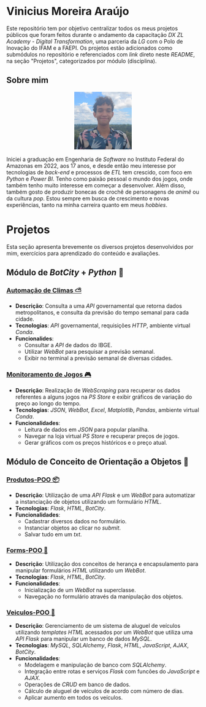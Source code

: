 # Vinicius Moreira Araújo

Este repositório tem por objetivo centralizar todos os meus projetos públicos que foram feitos durante o andamento da capacitação _DX ZL Academy - Digital Transformation_, uma parceria da _LG_ com o Polo de Inovação do IFAM e a FAEPI. Os projetos estão adicionados como submódulos no repositório e referenciados com _link_ direto neste _README_, na seção "Projetos", categorizados por módulo (disciplina).


## Sobre mim

<p align=center>
    <img src="resources/vini.jpg" width=150>
</p>

Iniciei a graduação em Engenharia de _Software_ no Instituto Federal do Amazonas em 2022, aos 17 anos, e desde então meu interesse por tecnologias de _back-end_ e processos de _ETL_ tem crescido, com foco em _Python_ e _Power BI_. Tenho como paixão pessoal o mundo dos jogos, onde também tenho muito interesse em começar a desenvolver. Além disso, também gosto de produzir bonecas de crochê de personagens de _animê_ ou da cultura _pop_. Estou sempre em busca de crescimento e novas experiências, tanto na minha carreira quanto em meus _hobbies_.


# Projetos

Esta seção apresenta brevemente os diversos projetos desenvolvidos por mim, exercícios para aprendizado do conteúdo e avaliações.

## Módulo de **_BotCity_ + _Python_** 🦾

### [Automação de Climas ⛅](https://github.com/ViniMorei/Automacao_Climas.git)
- **Descrição**: Consulta a uma _API_ governamental que retorna dados metropolitanos, e consulta da previsão do tempo semanal para cada cidade.
- **Tecnologias**: _API_ governamental, requisições _HTTP_, ambiente virtual _Conda_.
- **Funcionalides**:
  - Consultar a _API_ de dados do IBGE.
  - Utilizar _WebBot_ para pesquisar a previsão semanal.
  - Exibir no terminal a previsão semanal de diversas cidades.


### [Monitoramento de Jogos 🎮](https://github.com/ViniMorei/Monitoramento_Jogos.git)
- **Descrição**: Realização de _WebScraping_ para recuperar os dados referentes a alguns jogos na _PS Store_ e exibir gráficos de variação do preço ao longo do tempo.
- **Tecnologias**: _JSON_, _WebBot_, _Excel_, _Matplotlib_, _Pandas_, ambiente virtual _Conda_.
- **Funcionalidades**:
  - Leitura de dados em _JSON_ para popular planilha.
  - Navegar na loja virtual _PS Store_ e recuperar preços de jogos.
  - Gerar gráficos com os preços históricos e o preço atual.

## Módulo de **Conceito de Orientação a Objetos** 🎲

### [Produtos-POO 📦](https://github.com/ViniMorei/Produtos_POO.git)
- **Descrição**: Utilização de uma _API_ _Flask_ e um _WebBot_ para automatizar a instanciação de objetos utilizando um formulário _HTML_.
- **Tecnologias**: _Flask_, _HTML_, _BotCity_.
- **Funcionalidades**:
  - Cadastrar diversos dados no formulário.
  - Instanciar objetos ao clicar no _submit_.
  - Salvar tudo em um _txt_.

### [Forms-POO 📝](https://github.com/ViniMorei/Forms_POO.git)
- **Descrição**: Utilização dos conceitos de herança e encapsulamento para manipular formulários _HTML_ utilizando um _WebBot_.
- **Tecnologias**: _Flask_, _HTML_, _BotCity_.
- **Funcionalidades**:
  - Inicialização de um _WebBot_ na superclasse.
  - Navegação no formulário através da manipulação dos objetos.

### [Veiculos-POO 🚗](https://github.com/ViniMorei/Veiculos_POO.git)
- **Descrição**: Gerenciamento de um sistema de aluguel de veículos utilizando _templates_ _HTML_ acessados por um _WebBot_ que utiliza uma _API_ _Flask_ para manipular um banco de dados _MySQL_.
- **Tecnologias**: _MySQL_, _SQLAlchemy_, _Flask_, _HTML_, _JavaScript_, _AJAX_, _BotCity_.
- **Funcionalidades**:
  - Modelagem e manipulação de banco com _SQLAlchemy_.
  - Integração entre rotas e serviços _Flask_ com funcões do _JavaScript_ e _AJAX_.
  - Operações de _CRUD_ em banco de dados.
  - Cálculo de aluguel de veículos de acordo com número de dias.
  - Aplicar aumento em todos os veículos.